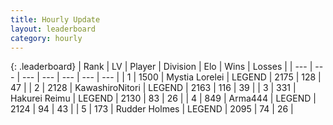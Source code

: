 ```yaml
---
title: Hourly Update
layout: leaderboard
category: hourly
---
```


{: .leaderboard}
| Rank | LV | Player | Division | Elo | Wins | Losses |
| --- | --- | --- | --- | --- | --- | --- |
| <span data-change="0">1</span> | 1500 | <span title="ID: 315148">Mystia Lorelei</span> | LEGEND | <span data-change="0">2175</span> | <span data-change="0">128</span> | <span data-change="0">47</span> |
| <span data-change="0">2</span> | 2128 | <span title="ID: 164871">KawashiroNitori</span> | LEGEND | <span data-change="7">2163</span> | <span data-change="2">116</span> | <span data-change="0">39</span> |
| <span data-change="0">3</span> | 331 | <span title="ID: 106555">Hakurei Reimu</span> | LEGEND | <span data-change="0">2130</span> | <span data-change="0">83</span> | <span data-change="0">26</span> |
| <span data-change="0">4</span> | 849 | <span title="ID: 1034">Arma444</span> | LEGEND | <span data-change="0">2124</span> | <span data-change="0">94</span> | <span data-change="0">43</span> |
| <span data-change="0">5</span> | 173 | <span title="ID: 219412">Rudder Holmes</span> | LEGEND | <span data-change="0">2095</span> | <span data-change="0">74</span> | <span data-change="0">26</span> |